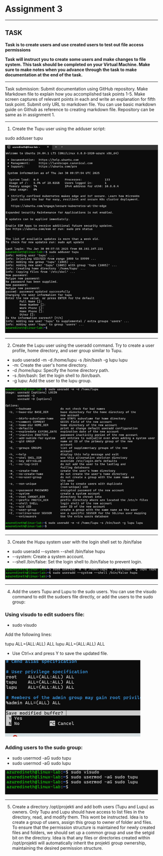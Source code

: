 # Assignment 3

---

## TASK

**Task is to create users and use created users to test out file access permissions**

**Task will instruct you to create some users and make changes to file system. This task should be completed on your Virtual Machine. Make sure to make notes when you advance through the task to make documentation at the end of the task.**

---

Task submission:
Submit documentation using GitHub repository. Make Markdown file to explain how you accomplished task points 1-5. Make screen captures of relevant points in each and write an explanation for fifth task point. Submit only URL to markdown file. You can use basic markdown guide on Github as reference to creating markdown file. Repository can be same as in assignment 1.

---

1. Create the Tupu user using the adduser script:

sudo adduser tupu

![](Images/1.png)

---

2. Create the Lupu user using the useradd command. Try to create a user profile, home directory, and user group similar to Tupu.

- sudo useradd -m -d /home/lupu -s /bin/bash -g lupu lupu
- -m: Create the user's home directory.
- -d /home/lupu: Specify the home directory path.
- -s /bin/bash: Set the login shell to /bin/bash.
- -g lupu: Add the user to the lupu group.

![](Images/2.png)

---

3. Create the Hupu system user with the login shell set to /bin/false

- sudo useradd --system --shell /bin/false hupu
- --system: Create a system account.
- --shell /bin/false: Set the login shell to /bin/false to prevent login.

![](Images/3.png)

---

4. Add the users Tupu and Lupu to the sudo users.
   You can use the visudo command to edit the sudoers file directly, or add the users to the sudo group:

### Using visudo to edit sudoers file:

- sudo visudo

Add the following lines:

tupu ALL=(ALL:ALL) ALL
lupu ALL=(ALL:ALL) ALL

- Use Ctrl+x and press Y to save the updated file.

![](Images/4.png)

### Adding users to the sudo group:

- sudo usermod -aG sudo tupu
- sudo usermod -aG sudo lupu

![](Images/5.png)

---

5. Create a directory /opt/projekti and add both users (Tupu and Lupu) as owners. Only Tupu and Lupu should have access to list files in the directory, read, and modify them.
   This wont be instructed. Idea is to create a group of users, assign this group to owner of folder and files.
   To ensure that the permission structure is maintained for newly created files and folders, we should set up a common group and use the setgid bit on the directory.
   Idea is that any files or directories created within /opt/projekti will automatically inherit the projekti group ownership, maintaining the desired permission structure.

